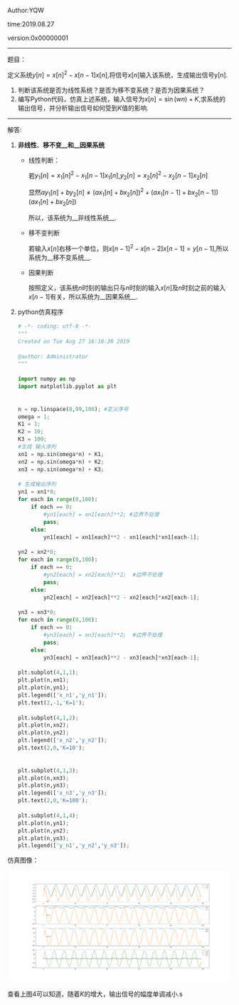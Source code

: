 Author:YQW

time:2019.08.27

version:0x00000001

***

题目：

定义系统$y[n]=x[n]^2-x[n-1]x[n]$,将信号$x[n]$输入该系统，生成输出信号y[n].

1. 判断该系统是否为线性系统？是否为移不变系统？是否为因果系统？
2. 编写Python代码，仿真上述系统，输入信号为$x[n]=\sin(wn)+K$,求系统的输出信号，并分析输出信号如何受到$K$值的影响.

***

解答:

1. __非线性__、__移不变__和__因果系统__

   + 线性判断：

     若$y_1[n]=x_1[n]^2-x_1[n-1]x_1[n]$,$y_2[n]=x_2[n]^2-x_2[n-1]x_2[n]$

     显然$ay_1[n]+by_2[n]\ne (ax_1[n]+bx_2[n])^2+(ax_1[n-1]+bx_2[n-1])(ax_1[n]+bx_2[n])$

     所以，该系统为__非线性系统__.

   + 移不变判断

     若输入$x[n]$右移一个单位，则$x[n-1]^2-x[n-2]x[n-1]=y[n-1]$,所以系统为__移不变系统__.

   + 因果判断

     按照定义，该系统$n$时刻的输出只与$n$时刻的输入$x[n]$及$n$时刻之前的输入$x[n-1]$有关，所以系统为__因果系统__.

2. python仿真程序

   ```python
   # -*- coding: utf-8 -*-
   """
   Created on Tue Aug 27 16:18:28 2019
   
   @author: Administrator
   """
   
   import numpy as np
   import matplotlib.pyplot as plt
   
   
   n = np.linspace(0,99,100); #定义序号
   omega = 1;
   K1 = 1;
   K2 = 10;
   K3 = 100;
   #生成 输入序列
   xn1 = np.sin(omega*n) + K1;
   xn2 = np.sin(omega*n) + K2;
   xn3 = np.sin(omega*n) + K3;
   
   # 生成输出序列
   yn1 = xn1*0;
   for each in range(0,100):
       if each == 0:
           #yn1[each] = xn1[each]**2; #边界不处理
           pass;
       else:
           yn1[each] = xn1[each]**2 - xn1[each]*xn1[each-1];
           
   yn2 = xn2*0;
   for each in range(0,100):
       if each == 0:
           #yn2[each] = xn2[each]**2;  #边界不处理
           pass;
       else:
           yn2[each] = xn2[each]**2 - xn2[each]*xn2[each-1];        
           
   yn3 = xn3*0;
   for each in range(0,100):
       if each == 0:
           #yn3[each] = xn3[each]**2;  #边界不处理
           pass;
       else:
           yn3[each] = xn3[each]**2 - xn3[each]*xn3[each-1];        
           
   plt.subplot(4,1,1);
   plt.plot(n,xn1);
   plt.plot(n,yn1);
   plt.legend(['x_n1','y_n1']);
   plt.text(2,-1,'K=1');
   
   plt.subplot(4,1,2);
   plt.plot(n,xn2);
   plt.plot(n,yn2);
   plt.legend(['x_n2','y_n2']);
   plt.text(2,0,'K=10');
   
   
   plt.subplot(4,1,3);
   plt.plot(n,xn3);
   plt.plot(n,yn3);
   plt.legend(['x_n3','y_n3']);
   plt.text(2,0,'K=100');
   
   plt.subplot(4,1,4);
   plt.plot(n,yn1);
   plt.plot(n,yn2);
   plt.plot(n,yn3);
   plt.legend(['y_n1','y_n2','y_n3']);
   
   ```

仿真图像：

![Figure_1](%E4%BD%9C%E4%B8%9A02_%E9%A2%98%E7%9B%AE_%E8%A7%A3%E7%AD%94.assets/Figure_1-1566895602098.png)

查看上图4可以知道，随着$K$的增大，输出信号的幅度单调减小.s

